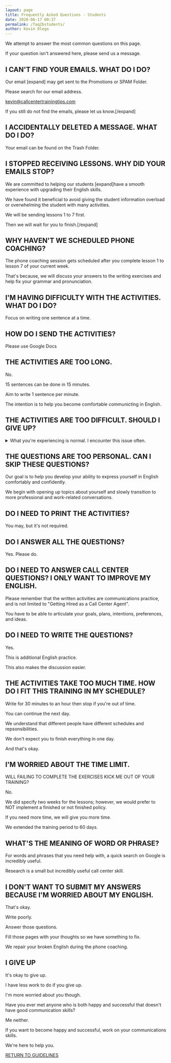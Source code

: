 ```yaml
--- 
layout: page
title: Frequently Asked Questions - Students
date: 2020-06-17 00:37
permalink: /faq2bstudents/ 
author: Kevin Olega 
--- 
```

We attempt to answer the most common questions on this page.

If your question isn't answered here, please send us a message.

## I CAN'T FIND YOUR EMAILS. WHAT DO I DO?

Our email [expand] may get sent to the Promotions or SPAM Folder.

Please search for our email address.

kevin@callcentertrainingtips.com

If you still do not find the emails, please let us know.[/expand]

## I ACCIDENTALLY DELETED A MESSAGE. WHAT DO I DO?

Your email can be found on the Trash Folder.

## I STOPPED RECEIVING LESSONS. WHY DID YOUR EMAILS STOP?

We are committed to helping our students [expand]have a smooth experience with upgrading their English skills.

We have found it beneficial to avoid giving the student information overload or overwhelming the student with many activities.

We will be sending lessons 1 to 7 first.

Then we will wait for you to finish.[/expand]

## WHY HAVEN'T WE SCHEDULED PHONE COACHING?

The phone coaching session gets scheduled after you complete lesson 1 to lesson 7 of your current week.

That's because, we will discuss your answers to the writing exercises and help fix your grammar and pronunciation.

## I'M HAVING DIFFICULTY WITH THE ACTIVITIES. WHAT DO I DO?

Focus on writing one sentence at a time.

## HOW DO I SEND THE ACTIVITIES?

Please use Google Docs

## THE ACTIVITIES ARE TOO LONG.

No.

15 sentences can be done in 15 minutes.

Aim to write 1 sentence per minute.

The intention is to help you become comfortable communicting in English.

## THE ACTIVITIES ARE TOO DIFFICULT. SHOULD I GIVE UP?


<details>
	<summary>What you're experiencing is normal. I encounter this issue often.</summary>
	<pre>
If the activities are too difficult, that's because this is your first time exercising your writing skills.

Anything you are doing for the first time, is uncomfortable.

It's exactly like going to the gym for the first time.

It is going to be uncomfortable and painful.

Sometimes you'll feel stupid.

And that's a good thing.

Discomfort is a sign that you are learning something new.

	</pre>

</details>



## THE QUESTIONS ARE TOO PERSONAL. CAN I SKIP THESE QUESTIONS?

Our goal is to help you develop your ability to express yourself in English comfortably and confidently.

We begin with opening up topics about yourself and slowly transition to more professional and work-related conversations.

## DO I NEED TO PRINT THE ACTIVITIES?

You may, but it's not required.

## DO I ANSWER ALL THE QUESTIONS?

Yes. Please do.

## DO I NEED TO ANSWER CALL CENTER QUESTIONS? I ONLY WANT TO IMPROVE MY ENGLISH.

Please remember that the written activities are communications practice, and is not limited to "Getting Hired as a Call Center Agent".

You have to be able to articulate your goals, plans, intentions, preferences, and ideas.

## DO I NEED TO WRITE THE QUESTIONS?

Yes. 

This is additional English practice.

This also makes the discussion easier.

## THE ACTIVITIES TAKE TOO MUCH TIME. HOW DO I FIT THIS TRAINING IN MY SCHEDULE?

Write for 30 minutes to an hour then stop if you're out of time.

You can continue the next day.

We understand that different people have different schedules and repsonsibilities. 

We don't expect you to finish everything in one day.

And that's okay.

## I'M WORRIED ABOUT THE TIME LIMIT. 

WILL FAILING TO COMPLETE THE EXERCISES KICK ME OUT OF YOUR TRAINING?

No.

We did specify two weeks for the lessons; however, we would prefer to NOT implement a finished or not finished policy.

If you need more time, we will give you more time.

We extended the training period to 60 days.

## WHAT'S THE MEANING OF WORD OR PHRASE?

For words and phrases that you need help with, a quick search on Google is incredibly useful.

Research is a small but incredibly useful call center skill.

## I DON'T WANT TO SUBMIT MY ANSWERS BECAUSE I'M WORRIED ABOUT MY ENGLISH.

That's okay.

Write poorly.

Answer those questions.

Fill those pages with your thoughts so we have something to fix.

We repair your broken English during the phone coaching.

## I GIVE UP

It's okay to give up.

I have less work to do if you give up.

I'm more worried about you though.

Have you ever met anyone who is both happy and successful that doesn't have good communication skills?

Me neither.

If you want to become happy and successful, work on your communications skills.

We're here to help you.

<a href="https://callcentertrainingtips.com/2webguide/" class="button focus">RETURN TO GUIDELINES</a> 